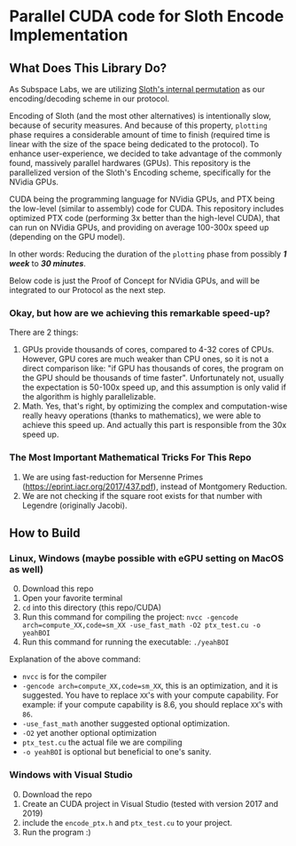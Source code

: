# Parallel CUDA code for Sloth Encode Implementation

## What Does This Library Do?

As Subspace Labs, we are utilizing [Sloth's internal permutation](https://eprint.iacr.org/2015/366.pdf) as our encoding/decoding scheme in our protocol.

Encoding of Sloth (and the most other alternatives) is intentionally slow, because of security measures. And because of this property, `plotting` phase requires a considerable amount of time to finish (required time is linear with the size of the space being dedicated to the protocol). To enhance user-experience, we decided to take advantage of the commonly found, massively parallel hardwares (GPUs).
This repository is the parallelized version of the Sloth's Encoding scheme, specifically for the NVidia GPUs.

CUDA being the programming language for NVidia GPUs, and PTX being the low-level (similar to assembly) code for CUDA. This repository includes optimized PTX code (performing 3x better than the high-level CUDA), that can run on NVidia GPUs, and providing on average 100-300x speed up (depending on the GPU model).

In other words: Reducing the duration of the `plotting` phase from possibly ***1 week*** to ***30 minutes***.

Below code is just the Proof of Concept for NVidia GPUs, and will be integrated to our Protocol as the next step.

### Okay, but how are we achieving this remarkable speed-up?

There are 2 things:
1. GPUs provide thousands of cores, compared to 4-32 cores of CPUs. However, GPU cores are much weaker than CPU ones, so it is not a direct comparison like: "if GPU has thousands of cores, the program on the GPU should be thousands of time faster". Unfortunately not, usually the expectation is 50-100x speed up, and this assumption is only valid if the algorithm is highly parallelizable.
2. Math. Yes, that's right, by optimizing the complex and computation-wise really heavy operations (thanks to mathematics), we were able to achieve this speed up. And actually this part is responsible from the 30x speed up.

### The Most Important Mathematical Tricks For This Repo
1. We are using fast-reduction for Mersenne Primes (https://eprint.iacr.org/2017/437.pdf), instead of Montgomery Reduction.
2. We are not checking if the square root exists for that number with Legendre (originally Jacobi).

## How to Build

### Linux, Windows (maybe possible with eGPU setting on MacOS as well)
0. Download this repo
1. Open your favorite terminal
2. `cd` into this directory (this repo/CUDA)
3. Run this command for compiling the project: `nvcc -gencode arch=compute_XX,code=sm_XX -use_fast_math -O2 ptx_test.cu -o yeahBOI`
4. Run this command for running the executable: `./yeahBOI`

Explanation of the above command:
- `nvcc` is for the compiler
- `-gencode arch=compute_XX,code=sm_XX`, this is an optimization, and it is suggested. You have to replace `XX`'s with your compute capability. For example: if your compute capability is 8.6, you should replace `XX`'s with `86`.
- `-use_fast_math` another suggested optional optimization.
- `-O2` yet another optional optimization
- `ptx_test.cu` the actual file we are compiling
- `-o yeahBOI` is optional but beneficial to one's sanity.

### Windows with Visual Studio
0. Download the repo
1. Create an CUDA project in Visual Studio (tested with version 2017 and 2019)
2. include the `encode_ptx.h` and `ptx_test.cu` to your project.
3. Run the program :)

